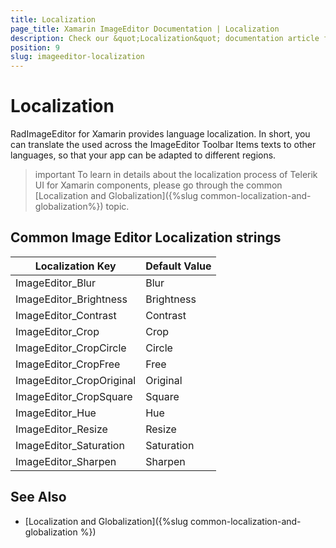```yaml
---
title: Localization
page_title: Xamarin ImageEditor Documentation | Localization
description: Check our &quot;Localization&quot; documentation article for Telerik ImageEditor for Xamarin control.
position: 9
slug: imageeditor-localization
---
```


# Localization

RadImageEditor for Xamarin provides language localization. In short, you can translate the used across the ImageEditor Toolbar Items texts to other languages, so that your app can be adapted to different regions.

>important To learn in details about the localization process of Telerik UI for Xamarin components, please go through the common [Localization and Globalization]({%slug common-localization-and-globalization%}) topic.

## Common Image Editor Localization strings

| Localization Key | Default Value |
| -----------------| ------------- |
| ImageEditor_Blur  | Blur |
| ImageEditor_Brightness  | Brightness |
| ImageEditor_Contrast  | Contrast |
| ImageEditor_Crop  | Crop |
| ImageEditor_CropCircle  | Circle |
| ImageEditor_CropFree  | Free |
| ImageEditor_CropOriginal  | Original |
| ImageEditor_CropSquare  | Square |
| ImageEditor_Hue  | Hue |
| ImageEditor_Resize  | Resize |
| ImageEditor_Saturation  | Saturation |
| ImageEditor_Sharpen  | Sharpen |

## See Also

* [Localization and Globalization]({%slug common-localization-and-globalization %})
